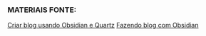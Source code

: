 
### MATERIAIS FONTE:
[Criar blog usando Obsidian e Quartz](https://www.tabnews.com.br/danilocarsan/tutorial-como-crial-um-blog-utilizando-github-pages-obsidian-quartz)
[Fazendo blog com Obsidian](https://yagasaki.bohr.io/blog/tags/obsidian)
